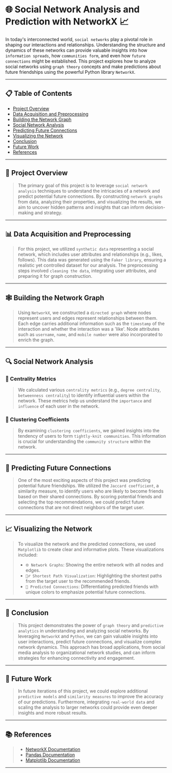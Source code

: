 # 🌐 Social Network Analysis and Prediction with NetworkX 📈

In today's interconnected world, `social networks` play a pivotal role in shaping our interactions and relationships. Understanding the structure and dynamics of these networks can provide valuable insights into how `information spreads`, how `communities form`, and even how `future connections` might be established. This project explores how to analyze social networks using `graph theory` concepts and make predictions about future friendships using the powerful Python library `NetworkX`.

---

## 📋 Table of Contents
- [Project Overview](#-project-overview)
- [Data Acquisition and Preprocessing](#-data-acquisition-and-preprocessing)
- [Building the Network Graph](#-building-the-network-graph)
- [Social Network Analysis](#-social-network-analysis)
- [Predicting Future Connections](#-predicting-future-connections)
- [Visualizing the Network](#-visualizing-the-network)
- [Conclusion](#-conclusion)
- [Future Work](#-future-work)
- [References](#-references)

---

## 📝 Project Overview

> 
> The primary goal of this project is to leverage `social network analysis` techniques to understand the intricacies of a network and predict potential future connections. By constructing `network graphs` from data, analyzing their properties, and visualizing the results, we aim to uncover hidden patterns and insights that can inform decision-making and strategy.

---

## 📊 Data Acquisition and Preprocessing

> 
> For this project, we utilized `synthetic data` representing a social network, which includes user attributes and relationships (e.g., likes, follows). This data was generated using the `Faker library`, ensuring a realistic yet controlled dataset for our analysis. The preprocessing steps involved `cleaning the data`, integrating user attributes, and preparing it for graph construction.

---

## 🕸️ Building the Network Graph

> 
> Using `NetworkX`, we constructed a `directed graph` where nodes represent users and edges represent relationships between them. Each edge carries additional information such as the `timestamp` of the interaction and whether the interaction was a 'like'. Node attributes such as `username`, `name`, and `mobile number` were also incorporated to enrich the graph.

---

## 🔍 Social Network Analysis

### 🔑 Centrality Metrics
> 
> We calculated various `centrality metrics` (e.g., `degree centrality`, `betweenness centrality`) to identify influential users within the network. These metrics help us understand the `importance` and `influence` of each user in the network.

### 🤝 Clustering Coefficients
> 
> By examining `clustering coefficients`, we gained insights into the tendency of users to form `tightly-knit communities`. This information is crucial for understanding the `community structure` within the network.

---

## 🔮 Predicting Future Connections

> 
> One of the most exciting aspects of this project was predicting potential future friendships. We utilized the `Jaccard coefficient`, a similarity measure, to identify users who are likely to become friends based on their shared connections. By scoring potential friends and selecting the top recommendations, we could predict future connections that are not direct neighbors of the target user.

---

## 📈 Visualizing the Network


> To visualize the network and the predicted connections, we used `Matplotlib` to create clear and informative plots. These visualizations included:
> - `🌐 Network Graphs`: Showing the entire network with all nodes and edges.
> - `🚶‍♂️ Shortest Path Visualization`: Highlighting the shortest paths from the target user to the recommended friends.
> - `🔮 Predicted Connections`: Differentiating predicted friends with unique colors to emphasize potential future connections.

---

## 🏁 Conclusion

> 
> This project demonstrates the power of `graph theory` and `predictive analytics` in understanding and analyzing social networks. By leveraging `NetworkX` and `Python`, we can gain valuable insights into user interactions, predict future connections, and visualize complex network dynamics. This approach has broad applications, from social media analysis to organizational network studies, and can inform strategies for enhancing connectivity and engagement.

---

## 🔭 Future Work

> 
> In future iterations of this project, we could explore additional `predictive models` and `similarity measures` to improve the accuracy of our predictions. Furthermore, integrating `real-world data` and scaling the analysis to larger networks could provide even deeper insights and more robust results.

---

## 📚 References
> 
> - [NetworkX Documentation](https://networkx.github.io/documentation/stable/)
> - [Pandas Documentation](https://pandas.pydata.org/pandas-docs/stable/)
> - [Matplotlib Documentation](https://matplotlib.org/stable/contents.html)

---
